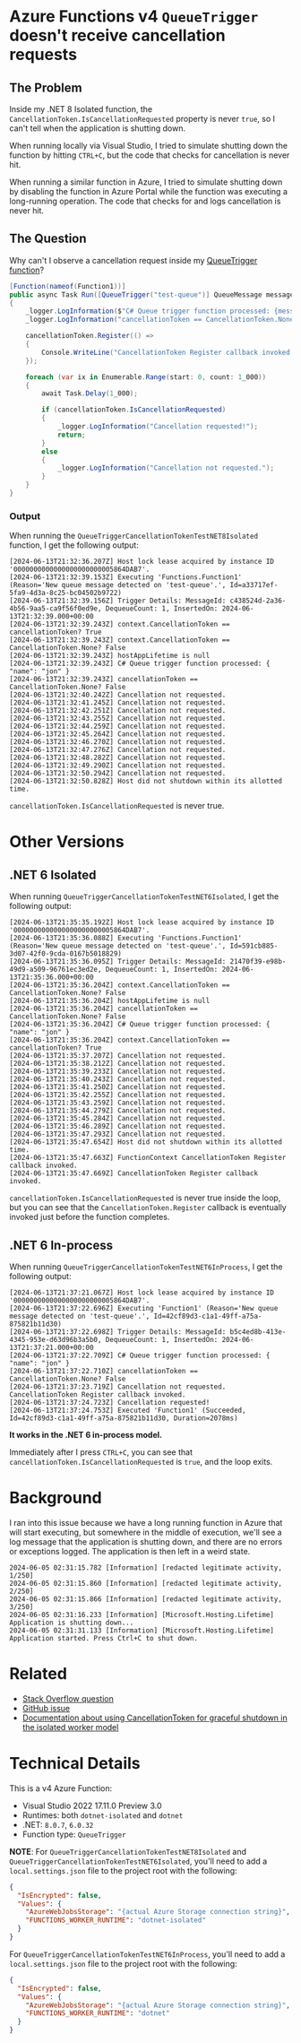 # Azure Functions v4 `QueueTrigger` doesn't receive cancellation requests

## The Problem

Inside my .NET 8 Isolated function, the `CancellationToken.IsCancellationRequested` property is never `true`, so I can't tell when the application is shutting down.

When running locally via Visual Studio, I tried to simulate shutting down the function by hitting `CTRL+C`, but the code that checks for cancellation is never hit.

When running a similar function in Azure, I tried to simulate shutting down by disabling the function in Azure Portal while the function was executing a long-running operation. The code that checks for and logs cancellation is never hit.

## The Question

Why can't I observe a cancellation request inside my [QueueTrigger function](https://github.com/jonsagara/AzureFunctionQueueTriggerCancellationTokenTest/blob/a9a3c0e70406373730295b5f42c687d62e5f7799/src/QueueTriggerCancellationTokenTestNET8Isolated/Function1.cs#L18)?

```csharp
[Function(nameof(Function1))]
public async Task Run([QueueTrigger("test-queue")] QueueMessage message, CancellationToken cancellationToken)
{
    _logger.LogInformation($"C# Queue trigger function processed: {message.MessageText}");
    _logger.LogInformation("cancellationToken == CancellationToken.None? {IsEqual}", cancellationToken == CancellationToken.None);

    cancellationToken.Register(() =>
    {
        Console.WriteLine("CancellationToken Register callback invoked.");
    });

    foreach (var ix in Enumerable.Range(start: 0, count: 1_000))
    {
        await Task.Delay(1_000);

        if (cancellationToken.IsCancellationRequested)
        {
            _logger.LogInformation("Cancellation requested!");
            return;
        }
        else
        {
            _logger.LogInformation("Cancellation not requested.");
        }
    }
}
```

### Output

When running the `QueueTriggerCancellationTokenTestNET8Isolated` function, I get the following output:

```
[2024-06-13T21:32:36.207Z] Host lock lease acquired by instance ID '0000000000000000000000005864DAB7'.
[2024-06-13T21:32:39.153Z] Executing 'Functions.Function1' (Reason='New queue message detected on 'test-queue'.', Id=a33717ef-5fa9-4d3a-8c25-bc04502b9722)
[2024-06-13T21:32:39.156Z] Trigger Details: MessageId: c438524d-2a36-4b56-9aa5-ca9f56f0ed9e, DequeueCount: 1, InsertedOn: 2024-06-13T21:32:39.000+00:00
[2024-06-13T21:32:39.243Z] context.CancellationToken == cancellationToken? True
[2024-06-13T21:32:39.243Z] context.CancellationToken == CancellationToken.None? False
[2024-06-13T21:32:39.243Z] hostAppLifetime is null
[2024-06-13T21:32:39.243Z] C# Queue trigger function processed: { "name": "jon" }
[2024-06-13T21:32:39.243Z] cancellationToken == CancellationToken.None? False
[2024-06-13T21:32:40.242Z] Cancellation not requested.
[2024-06-13T21:32:41.245Z] Cancellation not requested.
[2024-06-13T21:32:42.251Z] Cancellation not requested.
[2024-06-13T21:32:43.255Z] Cancellation not requested.
[2024-06-13T21:32:44.259Z] Cancellation not requested.
[2024-06-13T21:32:45.264Z] Cancellation not requested.
[2024-06-13T21:32:46.270Z] Cancellation not requested.
[2024-06-13T21:32:47.276Z] Cancellation not requested.
[2024-06-13T21:32:48.282Z] Cancellation not requested.
[2024-06-13T21:32:49.290Z] Cancellation not requested.
[2024-06-13T21:32:50.294Z] Cancellation not requested.
[2024-06-13T21:32:50.828Z] Host did not shutdown within its allotted time.
```

`cancellationToken.IsCancellationRequested` is never true.

# Other Versions

## .NET 6 Isolated

When running `QueueTriggerCancellationTokenTestNET6Isolated`, I get the following output:

```
[2024-06-13T21:35:35.192Z] Host lock lease acquired by instance ID '0000000000000000000000005864DAB7'.
[2024-06-13T21:35:36.088Z] Executing 'Functions.Function1' (Reason='New queue message detected on 'test-queue'.', Id=591cb885-3d07-42f0-9cda-0167b5018829)
[2024-06-13T21:35:36.095Z] Trigger Details: MessageId: 21470f39-e98b-49d9-a509-96761ec3ed2e, DequeueCount: 1, InsertedOn: 2024-06-13T21:35:36.000+00:00
[2024-06-13T21:35:36.204Z] context.CancellationToken == CancellationToken.None? False
[2024-06-13T21:35:36.204Z] hostAppLifetime is null
[2024-06-13T21:35:36.204Z] cancellationToken == CancellationToken.None? False
[2024-06-13T21:35:36.204Z] C# Queue trigger function processed: { "name": "jon" }
[2024-06-13T21:35:36.204Z] context.CancellationToken == cancellationToken? True
[2024-06-13T21:35:37.207Z] Cancellation not requested.
[2024-06-13T21:35:38.212Z] Cancellation not requested.
[2024-06-13T21:35:39.233Z] Cancellation not requested.
[2024-06-13T21:35:40.243Z] Cancellation not requested.
[2024-06-13T21:35:41.250Z] Cancellation not requested.
[2024-06-13T21:35:42.255Z] Cancellation not requested.
[2024-06-13T21:35:43.259Z] Cancellation not requested.
[2024-06-13T21:35:44.279Z] Cancellation not requested.
[2024-06-13T21:35:45.284Z] Cancellation not requested.
[2024-06-13T21:35:46.289Z] Cancellation not requested.
[2024-06-13T21:35:47.293Z] Cancellation not requested.
[2024-06-13T21:35:47.654Z] Host did not shutdown within its allotted time.
[2024-06-13T21:35:47.663Z] FunctionContext CancellationToken Register callback invoked.
[2024-06-13T21:35:47.669Z] CancellationToken Register callback invoked.
```

`cancellationToken.IsCancellationRequested` is never true inside the loop, but you can see that the `CancellationToken.Register` callback is eventually invoked just before the function completes.

## .NET 6 In-process

When running `QueueTriggerCancellationTokenTestNET6InProcess`, I get the following output:

```
[2024-06-13T21:37:21.067Z] Host lock lease acquired by instance ID '0000000000000000000000005864DAB7'.
[2024-06-13T21:37:22.696Z] Executing 'Function1' (Reason='New queue message detected on 'test-queue'.', Id=42cf89d3-c1a1-49ff-a75a-875821b11d30)
[2024-06-13T21:37:22.698Z] Trigger Details: MessageId: b5c4ed8b-413e-4345-953e-d63d96b3a5b0, DequeueCount: 1, InsertedOn: 2024-06-13T21:37:21.000+00:00
[2024-06-13T21:37:22.709Z] C# Queue trigger function processed: { "name": "jon" }
[2024-06-13T21:37:22.710Z] cancellationToken == CancellationToken.None? False
[2024-06-13T21:37:23.719Z] Cancellation not requested.
CancellationToken Register callback invoked.
[2024-06-13T21:37:24.723Z] Cancellation requested!
[2024-06-13T21:37:24.753Z] Executed 'Function1' (Succeeded, Id=42cf89d3-c1a1-49ff-a75a-875821b11d30, Duration=2078ms)
```

**It works in the .NET 6 in-process model.**

Immediately after I press `CTRL+C`, you can see that `cancellationToken.IsCancellationRequested` is `true`, and the loop exits.

# Background

I ran into this issue because we have a long running function in Azure that will start executing, but somewhere in the middle of execution, we'll see a log message that the application is shutting down, and there are no errors or exceptions logged. The application is then left in a weird state.

```
2024-06-05 02:31:15.782 [Information] [redacted legitimate activity, 1/250]
2024-06-05 02:31:15.860 [Information] [redacted legitimate activity, 2/250]
2024-06-05 02:31:15.866 [Information] [redacted legitimate activity, 3/250]
2024-06-05 02:31:16.233 [Information] [Microsoft.Hosting.Lifetime] Application is shutting down...
2024-06-05 02:31:31.133 [Information] [Microsoft.Hosting.Lifetime] Application started. Press Ctrl+C to shut down.
```

# Related

- [Stack Overflow question](https://stackoverflow.com/q/78578960)
- [GitHub issue](https://github.com/Azure/azure-functions-dotnet-worker/issues/2510)
- [Documentation about using CancellationToken for graceful shutdown in the isolated worker model](https://learn.microsoft.com/en-us/azure/azure-functions/dotnet-isolated-process-guide?tabs=windows#cancellation-tokens)

# Technical Details

This is a v4 Azure Function:
- Visual Studio 2022 17.11.0 Preview 3.0
- Runtimes: both `dotnet-isolated` and `dotnet`
- .NET: `8.0.7`, `6.0.32`
- Function type: `QueueTrigger`

**NOTE**: For `QueueTriggerCancellationTokenTestNET8Isolated` and `QueueTriggerCancellationTokenTestNET6Isolated`, you'll need to add a `local.settings.json` file to the project root with the following:

```json
{
  "IsEncrypted": false,
  "Values": {
    "AzureWebJobsStorage": "{actual Azure Storage connection string}",
    "FUNCTIONS_WORKER_RUNTIME": "dotnet-isolated"
  }
}
```

For `QueueTriggerCancellationTokenTestNET6InProcess`, you'll need to add a `local.settings.json` file to the project root with the following:

```json
{
  "IsEncrypted": false,
  "Values": {
    "AzureWebJobsStorage": "{actual Azure Storage connection string}",
    "FUNCTIONS_WORKER_RUNTIME": "dotnet"
  }
}
```
